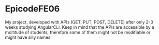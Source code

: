 # EpicodeFE06
My project, developed with APIs (GET, PUT, POST, DELETE) after only 2-3 weeks studying AngularCLI.
Keep in mind that the APIs are accessible by a moltitude of students, therefore some of them might not be modifiable or might have silly names.
